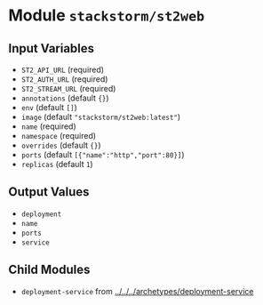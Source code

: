 
# Module `stackstorm/st2web`

## Input Variables
* `ST2_API_URL` (required)
* `ST2_AUTH_URL` (required)
* `ST2_STREAM_URL` (required)
* `annotations` (default `{}`)
* `env` (default `[]`)
* `image` (default `"stackstorm/st2web:latest"`)
* `name` (required)
* `namespace` (required)
* `overrides` (default `{}`)
* `ports` (default `[{"name":"http","port":80}]`)
* `replicas` (default `1`)

## Output Values
* `deployment`
* `name`
* `ports`
* `service`

## Child Modules
* `deployment-service` from [../../../archetypes/deployment-service](../../../archetypes/deployment-service)


